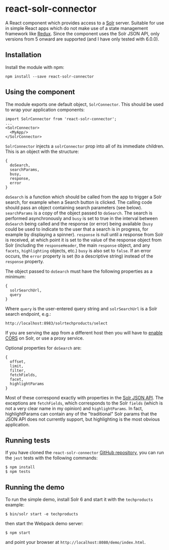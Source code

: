 # react-solr-connector
A React component which provides access to a
[Solr](http://lucene.apache.org/solr/)
server. Suitable for use in simple React apps which do not make use of a state management framework like
[Redux](https://github.com/reactjs/redux).
Since the component uses the Solr JSON API, only versions from 5 onward are supported (and I have only tested with 6.0.0).

## Installation

Install the module with npm:
```
npm install --save react-solr-connector
```

## Using the component

The module exports one default object, `SolrConnector`. This should be used to wrap your application components:
```
import SolrConnector from 'react-solr-connector';
...
<SolrConnector>
  <MyApp/>
</SolrConnector>
```

`SolrConnector` injects a `solrConnector` prop into all of its immediate children. This is an object with the structure:
```
{
  doSearch,
  searchParams,
  busy,
  response,
  error
}
```

`doSearch` is a function which should be called from the app to trigger a Solr search, for example when a Search button is clicked. The calling code should pass an object containing search parameters (see below). `searchParams` is a copy of the object passed to `doSearch`. The search is performed asynchronously and `busy` is set to true in the interval between `doSearch` being called and the response (or error) being available (`busy` could be used to indicate to the user that a search is in progress, for example by displaying a spinner). `response` is null until a response from Solr is received, at which point it is set to the value of the response object from Solr (including the `responseHeader`, the main `response` object, and any `facets`, `highlighting` objects, etc.) `busy` is also set to `false`. If an error occurs, the `error` property is set (to a descriptive string) instead of the `response` property.

The object passed to `doSearch` must have the following properties as a minimum:
```
{
  solrSearchUrl,
  query
}
```

Where `query` is the user-entered query string and `solrSearchUrl` is a Solr search endpoint, e.g.:
```
http://localhost:8983/solrtechproducts/select
```

If you are serving the app from a different host then you will have to
[enable CORS](http://marianoguerra.org/posts/enable-cors-in-apache-solr.html)
on Solr, or use a proxy service.

Optional properties for `doSearch` are:
```
{
  offset,
  limit,
  filter,
  fetchFields,
  facet,
  highlightParams
}
```

Most of these correspond exactly with properties in the
[Solr JSON API](http://yonik.com/solr-json-request-api/).
The exceptions are `fetchFields`, which corresponds to the Solr `fields` (which is not a very clear name in my opinion) and `highlightParams`. In fact, highlightParams can contain any of the "traditional" Solr params that the JSON API does not currently support, but highlighting is the most obvious application.

## Running tests
If you have cloned the `react-solr-connector`
[GitHub repository](https://github.com/flaxsearch/react-solr-connector),
you can run the `jest` tests with the following commands:
```
$ npm install
$ npm tests
```

## Running the demo
To run the simple demo, install Solr 6 and start it with the `techproducts` example:
```
$ bin/solr start -e techproducts
```

then start the Webpack demo server:
```
$ npm start
```

and point your browser at `http://localhost:8080/demo/index.html`.
